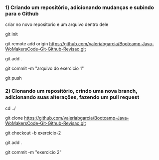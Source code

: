 ### 1) Criando um repositório, adicionando mudanças e subindo para o Github

criar no novo repositorio e um arquivo dentro dele

git init

git remote add origin https://github.com/valeriabgarcia/Bootcamp-Java-WoMakersCode-Git-Github-Revisao.git

git add .

git commit -m "arquivo do exercicio 1"

git push

### 2) Clonando um repositório, crindo uma nova branch, adicionando suas alterações, fazendo um pull request 

cd ../

git clone https://github.com/valeriabgarcia/Bootcamp-Java-WoMakersCode-Git-Github-Revisao.git

git checkout -b exercicio-2

git add .

git commit -m "exercicio 2"